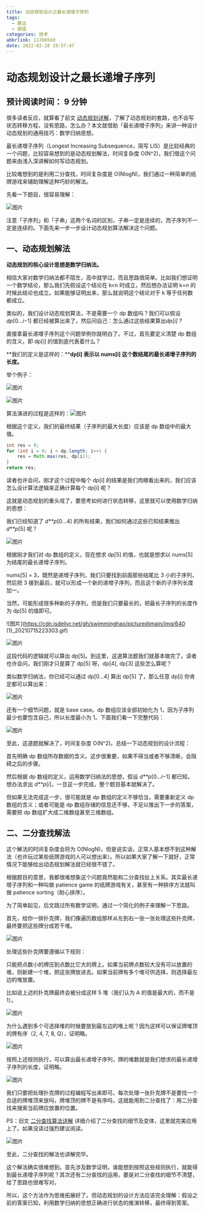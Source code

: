 ```yaml
---
title: 动态规划设计之最长递增子序列
tags:
  - 算法
  - 感悟
categories: 技术
abbrlink: 117b65dd
date: 2022-02-28 19:57:47
---
```

# 动态规划设计之最长递增子序列



## 预计阅读时间： 9 分钟



很多读者反应，就算看了前文 [动态规划详解](http://mp.weixin.qq.com/s?__biz=MzU0MDg5OTYyOQ==&mid=2247483818&idx=1&sn=6035f861d1b2bfd0178e842f26ac4836&chksm=fb3361e8cc44e8fe331154bfd32bd7b3b4f159bfad5d38d4a6b0b9f0d7e3485b93b828ee72cc&scene=21#wechat_redirect)，了解了动态规划的套路，也不会写状态转移方程，没有思路，怎么办？本文就借助「最长递增子序列」来讲一种设计动态规划的通用技巧：数学归纳思想。



最长递增子序列（Longest Increasing Subsequence，简写 LIS）是比较经典的一个问题，比较容易想到的是动态规划解法，时间复杂度 O(N^2)，我们借这个问题来由浅入深讲解如何写动态规划。



比较难想到的是利用二分查找，时间复杂度是 O(NlogN)，我们通过一种简单的纸牌游戏来辅助理解这种巧妙的解法。



先看一下题目，很容易理解：



![图片](https://cdn.jsdelivr.net/gh/swimminghao/picture@main/img/MEAMGr_20210715222744.png)



注意「子序列」和「子串」这两个名词的区别，子串一定是连续的，而子序列不一定是连续的。下面先来一步一步设计动态规划算法解决这个问题。

## 一、动态规划解法

**动态规划的核心设计思想是数学归纳法。**



相信大家对数学归纳法都不陌生，高中就学过，而且思路很简单。比如我们想证明一个数学结论，那么我们先假设这个结论在 k<n 时成立，然后想办法证明 k=*n* 的时候此结论也成立。如果能够证明出来，那么就说明这个结论对于 k 等于任何数都成立。



类似的，我们设计动态规划算法，不是需要一个 dp 数组吗？我们可以假设 *dp*[0...*i*−1] 都已经被算出来了，然后问自己：怎么通过这些结果算出*dp[i] ?*



直接拿最长递增子序列这个问题举例你就明白了。不过，首先要定义清楚 dp 数组的含义，即 dp[i] 的值到底代表着什么？



**我们的定义是这样的：****dp[i] 表示以 nums[i] 这个数结尾的最长递增子序列的长度。**



举个例子：



![图片](https://cdn.jsdelivr.net/gh/swimminghao/picture@main/img/S9DvIE_20210715222829.png)

![图片](https://cdn.jsdelivr.net/gh/swimminghao/picture@main/img/vrYoH4_20210715222841.png)

算法演进的过程是这样的：![图片](https://cdn.jsdelivr.net/gh/swimminghao/picture@main/img/640_20210715222950.gif)

根据这个定义，我们的最终结果（子序列的最大长度）应该是 dp 数组中的最大值。



```java
int res = 0;
for (int i = 0; i < dp.length; i++) {
    res = Math.max(res, dp[i]);
}
return res;
```



读者也许会问，刚才这个过程中每个 dp[i] 的结果是我们肉眼看出来的，我们应该怎么设计算法逻辑来正确计算每个 dp[i] 呢？



这就是动态规划的重头戏了，要思考如何进行状态转移，这里就可以使用数学归纳的思想：



我们已经知道了 *d**p*[0...4] 的所有结果，我们如何通过这些已知结果推出 *d**p*[5] 呢？



![图片](https://cdn.jsdelivr.net/gh/swimminghao/picture@main/img/xpC5LY_20210715223016.png)

根据刚才我们对 dp 数组的定义，现在想求 dp[5] 的值，也就是想求以 nums[5] 为结尾的最长递增子序列。



nums[5] = 3，既然是递增子序列，我们只要找到前面那些结尾比 3 小的子序列，然后把 3 接到最后，就可以形成一个新的递增子序列，而且这个新的子序列长度加一。



当然，可能形成很多种新的子序列，但是我们只要最长的，把最长子序列的长度作为 dp[5] 的值即可。

![图片](https://cdn.jsdelivr.net/gh/swimminghao/picture@main/img/640 (1)_20210715223303.gif)

![图片](https://cdn.jsdelivr.net/gh/swimminghao/picture@main/img/QksgN5_20210715223039.png)



这段代码的逻辑就可以算出 dp[5]。到这里，这道算法题我们就基本做完了。读者也许会问，我们刚才只是算了 dp[5] 呀，dp[4], dp[3] 这些怎么算呢？



类似数学归纳法，你已经可以通过 dp[0...4] 算出 dp[5] 了，那么任意 dp[i] 你肯定都可以算出来：



![图片](https://cdn.jsdelivr.net/gh/swimminghao/picture@main/img/9CYook_20210715223056.png)

还有一个细节问题，就是 base case。dp 数组应该全部初始化为 1，因为子序列最少也要包含自己，所以长度最小为 1。下面我们看一下完整代码：

![图片](https://cdn.jsdelivr.net/gh/swimminghao/picture@main/img/image-20210715223113307_20210715223113.png)

至此，这道题就解决了，时间复杂度 O(N^2)。总结一下动态规划的设计流程：



首先明确 dp 数组所存数据的含义。这步很重要，如果不得当或者不够清晰，会阻碍之后的步骤。



然后根据 dp 数组的定义，运用数学归纳法的思想，假设 *d**p*[0...*i*−1] 都已知，想办法求出 *d**p*[*i*]，一旦这一步完成，整个题目基本就解决了。



但如果无法完成这一步，很可能就是 dp 数组的定义不够恰当，需要重新定义 dp 数组的含义；或者可能是 dp 数组存储的信息还不够，不足以推出下一步的答案，需要把 dp 数组扩大成二维数组甚至三维数组。

## 二、二分查找解法

这个解法的时间复杂度会将为 O(NlogN)，但是说实话，正常人基本想不到这种解法（也许玩过某些纸牌游戏的人可以想出来）。所以如果大家了解一下就好，正常情况下能够给出动态规划解法就已经很不错了。



根据题目的意思，我都很难想象这个问题竟然能和二分查找扯上关系。其实最长递增子序列和一种叫做 patience game 的纸牌游戏有关，甚至有一种排序方法就叫做 patience sorting（耐心排序）。



为了简单起见，后文跳过所有数学证明，通过一个简化的例子来理解一下思路。



首先，给你一排扑克牌，我们像遍历数组那样从左到右一张一张处理这些扑克牌，最终要把这些牌分成若干堆。



![图片](https://cdn.jsdelivr.net/gh/swimminghao/picture@main/img/DFBLV6_20210715223123.png)



处理这些扑克牌要遵循以下规则：



只能把点数小的牌压到点数比它大的牌上。如果当前牌点数较大没有可以放置的堆，则新建一个堆，把这张牌放进去。如果当前牌有多个堆可供选择，则选择最左边的堆放置。



比如说上述的扑克牌最终会被分成这样 5 堆（我们认为 A 的值是最大的，而不是 1）。



![图片](https://cdn.jsdelivr.net/gh/swimminghao/picture@main/img/image-20210715223138612_20210715223138.png)



为什么遇到多个可选择堆的时候要放到最左边的堆上呢？因为这样可以保证牌堆顶的牌有序（2, 4, 7, 8, Q），证明略。



![图片](https://cdn.jsdelivr.net/gh/swimminghao/picture@main/img/Cnd9HF_20210715223145.png)



按照上述规则执行，可以算出最长递增子序列，牌的堆数就是我们想求的最长递增子序列的长度，证明略。



![图片](https://cdn.jsdelivr.net/gh/swimminghao/picture@main/img/8SHDGY_20210715223158.png)



我们只要把处理扑克牌的过程编程写出来即可。每次处理一张扑克牌不是要找一个合适的牌堆顶来放吗，牌堆顶的牌不是有序吗，这就能用到二分查找了：用二分查找来搜索当前牌应放置的位置。



PS：旧文 [二分查找算法详解](http://mp.weixin.qq.com/s?__biz=MzU0MDg5OTYyOQ==&mid=2247484090&idx=1&sn=5635cf1c4fd8a8570b63c7ae9b4304c2&chksm=fb3362f8cc44ebee0a19a4cfba7f2e13923e05f47e15f2e99a1f42b01aeee83b946aceac3d4c&scene=21#wechat_redirect) 详细介绍了二分查找的细节及变体，这里就完美应用上了。如果没读过强烈建议阅读。



![图片](https://cdn.jsdelivr.net/gh/swimminghao/picture@main/img/f6Golz_20210715223219.png)



至此，二分查找的解法也讲解完毕。



这个解法确实很难想到。首先涉及数学证明，谁能想到按照这些规则执行，就能得到最长递增子序列呢？其次还有二分查找的运用，要是对二分查找的细节不清楚，给了思路也很难写对。



所以，这个方法作为思维拓展好了。但动态规划的设计方法应该完全理解：假设之前的答案已知，利用数学归纳的思想正确进行状态的推演转移，最终得到答案。